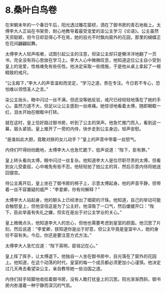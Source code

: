 # 8.桑叶白鸟卷

<link rel="stylesheet" href="/css/novel.css">
<div class = "content">
在宋朝末年的一个春日午后，阳光透过雕花窗棂，洒在了御书房的青石地板上。太傅李大人正站在书架旁，耐心地教导着最受宠爱的柒公主学习《论语》。公主虽然天资聪颖，但今日却显得心不在焉，她的目光不时飘向窗外的花园，那里的蝴蝶正在花间翩翩起舞。

太傅李大人轻声咳嗽，试图引起公主的注意，但柒公主却只是懒洋洋地翻了一页书，完全没有将心思放在学习上。李大人心中微微叹息，他知道这位公主自小受到皇上的宠爱，性格难免有些任性。他决定采取一些措施，于是他从桌上拿起了一根精致的戒尺。

“公主殿下，”李大人的声音温和而坚定，“学习之道，贵在专注。今日若不专心，恐怕难以领悟圣人之言。”

柒公主抬头，眼中闪过一丝不满，但还没等她反驳，戒尺已经轻轻地落在了她的手心。虽然力道不大，但足以让公主感到一丝疼痛。她惊讶地看着太傅，随即眼眶一红，泪水开始在眼眶中打转。

就在这时，皇上恰好路过御书房，听到了公主的哭声。他急忙推门而入，看到这一幕，眉头紧锁。皇上推开了一旁的内侍，快步走到公主身边，轻声安慰。

“是谁如此大胆，竟敢对朕的女儿动手？”皇上的声音中带着一丝怒气。

内侍们吓得纷纷跪地，太傅李大人也急忙跪下，低声说道：“陛下，臣有罪。”

皇上转头看向太傅，眼中闪过一丝复杂。他知道李大人是位尽职尽责的太傅，但看到女儿受委屈，心中难免有些不忍。他轻轻拍了拍公主的背，然后示意内侍将她送回寝宫。

待公主离开后，皇上坐在了御书房的椅子上，示意太傅起身。他的声音平静，但带着一丝不容置疑的威严：“李爱卿，你有何解释？”

太傅李大人站起身，他的额头上已经渗出了细密的汗珠。他知道，自己的举动可能会触怒皇上，但他坚信这是为了公主好。他深吸了一口气，然后缓缓开口：“陛下，臣此举虽有失礼之嫌，但实在是出于对公主学业的关心。”

皇上微微点头，他知道李大人的忠心，但他也需要考虑到皇室的颜面。他沉思了片刻，然后说道：“李爱卿，朕知道你是出于好意，但公主毕竟是皇室中人，她的身份不容有失。今后，你还是要注意方式方法。”

太傅李大人急忙应道：“陛下英明，臣铭记在心。”

皇上挥了挥手，让太傅退下。他独自一人坐在御书房中，目光落在了窗外的花园上。他知道，在这个动荡的时代，皇室的每一个成员都必须更加小心谨慎。他决定过几天再去看望柒公主，亲自教导她一些治国之道。

内侍们轻手轻脚地收拾着御书房，没有人敢打扰皇上的沉思。阳光渐渐西斜，御书房内弥漫着一种宁静而深沉的气氛。
</div>
